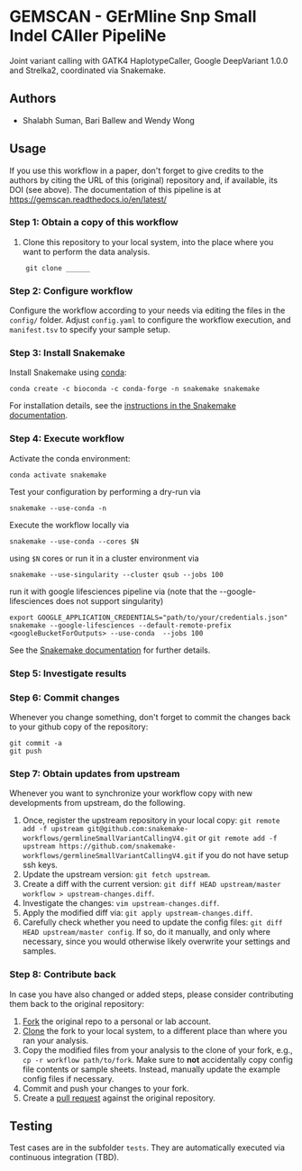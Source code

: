 # GEMSCAN - GErMline Snp Small Indel CAller PipeliNe 

Joint variant calling with GATK4 HaplotypeCaller, Google DeepVariant 1.0.0 and Strelka2, coordinated via Snakemake.

## Authors

* Shalabh Suman, Bari Ballew and Wendy Wong 

## Usage

If you use this workflow in a paper, don't forget to give credits to the authors by citing the URL of this (original) repository and, if available, its DOI (see above). The documentation of this pipeline is at https://gemscan.readthedocs.io/en/latest/ 

### Step 1: Obtain a copy of this workflow

1. Clone this repository to your local system, into the place where you want to perform the data analysis.
```
    git clone ______
```

### Step 2: Configure workflow

Configure the workflow according to your needs via editing the files in the `config/` folder. Adjust `config.yaml` to configure the workflow execution, and `manifest.tsv` to specify your sample setup.

### Step 3: Install Snakemake

Install Snakemake using [conda](https://conda.io/projects/conda/en/latest/user-guide/install/index.html):

    conda create -c bioconda -c conda-forge -n snakemake snakemake

For installation details, see the [instructions in the Snakemake documentation](https://snakemake.readthedocs.io/en/stable/getting_started/installation.html).

### Step 4: Execute workflow

Activate the conda environment:

    conda activate snakemake

Test your configuration by performing a dry-run via

    snakemake --use-conda -n

Execute the workflow locally via

    snakemake --use-conda --cores $N

using `$N` cores or run it in a cluster environment via

    snakemake --use-singularity --cluster qsub --jobs 100
    
run it with google lifesciences pipeline via (note that the --google-lifesciences does not support singularity)
    
    export GOOGLE_APPLICATION_CREDENTIALS="path/to/your/credentials.json"
    snakemake --google-lifesciences --default-remote-prefix <googleBucketForOutputs> --use-conda  --jobs 100

See the [Snakemake documentation](https://snakemake.readthedocs.io/en/stable/executable.html) for further details.

### Step 5: Investigate results

### Step 6: Commit changes

Whenever you change something, don't forget to commit the changes back to your github copy of the repository:

    git commit -a
    git push

### Step 7: Obtain updates from upstream

Whenever you want to synchronize your workflow copy with new developments from upstream, do the following.

1. Once, register the upstream repository in your local copy: `git remote add -f upstream git@github.com:snakemake-workflows/germlineSmallVariantCallingV4.git` or `git remote add -f upstream https://github.com/snakemake-workflows/germlineSmallVariantCallingV4.git` if you do not have setup ssh keys.
2. Update the upstream version: `git fetch upstream`.
3. Create a diff with the current version: `git diff HEAD upstream/master workflow > upstream-changes.diff`.
4. Investigate the changes: `vim upstream-changes.diff`.
5. Apply the modified diff via: `git apply upstream-changes.diff`.
6. Carefully check whether you need to update the config files: `git diff HEAD upstream/master config`. If so, do it manually, and only where necessary, since you would otherwise likely overwrite your settings and samples.


### Step 8: Contribute back

In case you have also changed or added steps, please consider contributing them back to the original repository:

1. [Fork](https://help.github.com/en/articles/fork-a-repo) the original repo to a personal or lab account.
2. [Clone](https://help.github.com/en/articles/cloning-a-repository) the fork to your local system, to a different place than where you ran your analysis.
3. Copy the modified files from your analysis to the clone of your fork, e.g., `cp -r workflow path/to/fork`. Make sure to **not** accidentally copy config file contents or sample sheets. Instead, manually update the example config files if necessary.
4. Commit and push your changes to your fork.
5. Create a [pull request](https://help.github.com/en/articles/creating-a-pull-request) against the original repository.

## Testing

Test cases are in the subfolder `tests`. They are automatically executed via continuous integration (TBD).
